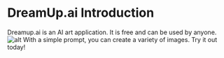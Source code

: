 # DreamUp.ai Introduction
Dreamup.ai is an AI art application. It is free and can be used by anyone.
![alt](images/)
With a simple prompt, you can create a variety of images. Try it out today!